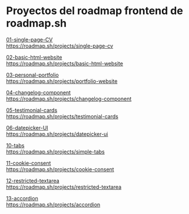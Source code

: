 # Proyectos del roadmap frontend de roadmap.sh

<a href='/01-single-page-CV/'>01-single-page-CV</a><br>
https://roadmap.sh/projects/single-page-cv<br>

<a href='/02-basic-html-website/'>02-basic-html-website</a><br>
https://roadmap.sh/projects/basic-html-website<br>

<a href='/03-personal-portfolio/'>03-personal-portfolio</a><br>
https://roadmap.sh/projects/portfolio-website<br>

<a href='/04-changelog-component/'>04-changelog-component</a><br>
https://roadmap.sh/projects/changelog-component<br>

<a href='/05-testimonial-cards/'>05-testimonial-cards</a><br>
https://roadmap.sh/projects/testimonial-cards<br>

<a href='/06-datepicker-UI/'>06-datepicker-UI</a><br>
https://roadmap.sh/projects/datepicker-ui<br>

<a href='/10-tabs/'>10-tabs</a><br>
https://roadmap.sh/projects/simple-tabs<br>

<a href='/11-cookie-consent/'>11-cookie-consent</a><br>
https://roadmap.sh/projects/cookie-consent<br>

<a href='/12-restricted-textarea/'>12-restricted-textarea</a><br>
https://roadmap.sh/projects/restricted-textarea<br>

<a href='/13-accordion/'>13-accordion</a><br>
https://roadmap.sh/projects/accordion<br>